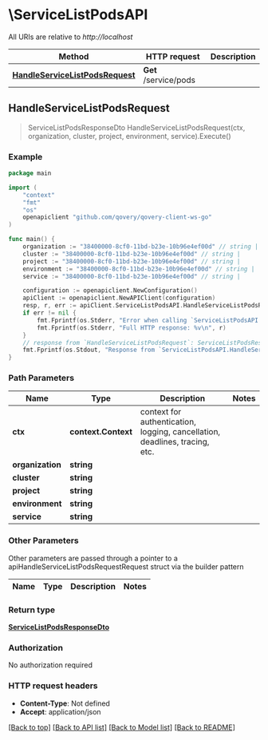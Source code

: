 # \ServiceListPodsAPI

All URIs are relative to *http://localhost*

Method | HTTP request | Description
------------- | ------------- | -------------
[**HandleServiceListPodsRequest**](ServiceListPodsAPI.md#HandleServiceListPodsRequest) | **Get** /service/pods | 



## HandleServiceListPodsRequest

> ServiceListPodsResponseDto HandleServiceListPodsRequest(ctx, organization, cluster, project, environment, service).Execute()



### Example

```go
package main

import (
	"context"
	"fmt"
	"os"
	openapiclient "github.com/qovery/qovery-client-ws-go"
)

func main() {
	organization := "38400000-8cf0-11bd-b23e-10b96e4ef00d" // string | 
	cluster := "38400000-8cf0-11bd-b23e-10b96e4ef00d" // string | 
	project := "38400000-8cf0-11bd-b23e-10b96e4ef00d" // string | 
	environment := "38400000-8cf0-11bd-b23e-10b96e4ef00d" // string | 
	service := "38400000-8cf0-11bd-b23e-10b96e4ef00d" // string | 

	configuration := openapiclient.NewConfiguration()
	apiClient := openapiclient.NewAPIClient(configuration)
	resp, r, err := apiClient.ServiceListPodsAPI.HandleServiceListPodsRequest(context.Background(), organization, cluster, project, environment, service).Execute()
	if err != nil {
		fmt.Fprintf(os.Stderr, "Error when calling `ServiceListPodsAPI.HandleServiceListPodsRequest``: %v\n", err)
		fmt.Fprintf(os.Stderr, "Full HTTP response: %v\n", r)
	}
	// response from `HandleServiceListPodsRequest`: ServiceListPodsResponseDto
	fmt.Fprintf(os.Stdout, "Response from `ServiceListPodsAPI.HandleServiceListPodsRequest`: %v\n", resp)
}
```

### Path Parameters


Name | Type | Description  | Notes
------------- | ------------- | ------------- | -------------
**ctx** | **context.Context** | context for authentication, logging, cancellation, deadlines, tracing, etc.
**organization** | **string** |  | 
**cluster** | **string** |  | 
**project** | **string** |  | 
**environment** | **string** |  | 
**service** | **string** |  | 

### Other Parameters

Other parameters are passed through a pointer to a apiHandleServiceListPodsRequestRequest struct via the builder pattern


Name | Type | Description  | Notes
------------- | ------------- | ------------- | -------------






### Return type

[**ServiceListPodsResponseDto**](ServiceListPodsResponseDto.md)

### Authorization

No authorization required

### HTTP request headers

- **Content-Type**: Not defined
- **Accept**: application/json

[[Back to top]](#) [[Back to API list]](../README.md#documentation-for-api-endpoints)
[[Back to Model list]](../README.md#documentation-for-models)
[[Back to README]](../README.md)


